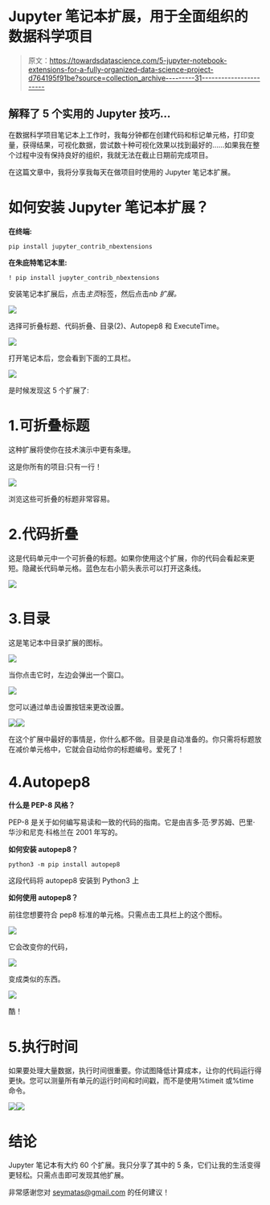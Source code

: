 # Jupyter 笔记本扩展，用于全面组织的数据科学项目

> 原文：<https://towardsdatascience.com/5-jupyter-notebook-extensions-for-a-fully-organized-data-science-project-d764195f91be?source=collection_archive---------31----------------------->

## 解释了 5 个实用的 Jupyter 技巧…

在数据科学项目笔记本上工作时，我每分钟都在创建代码和标记单元格，打印变量，获得结果，可视化数据，尝试数十种可视化效果以找到最好的……如果我在整个过程中没有保持良好的组织，我就无法在截止日期前完成项目。

在这篇文章中，我将分享我每天在做项目时使用的 Jupyter 笔记本扩展。

# 如何安装 Jupyter 笔记本扩展？

**在终端:**

```
pip install jupyter_contrib_nbextensions
```

**在朱庇特笔记本里:**

```
! pip install jupyter_contrib_nbextensions
```

安装笔记本扩展后，点击*主页*标签，然后点击*nb 扩展。*

![](img/c30a05a5c2099ee6c62f7ef68403e2fc.png)

选择可折叠标题、代码折叠、目录(2)、Autopep8 和 ExecuteTime。

![](img/1e15064b740c48f1b0c645413bbacf7a.png)

打开笔记本后，您会看到下面的工具栏。

![](img/83bd4904f90ca63bc61c1aaeba178123.png)

是时候发现这 5 个扩展了:

# 1.可折叠标题

这种扩展将使你在技术演示中更有条理。

这是你所有的项目:只有一行！

![](img/e16dceb2a92d8afc97550c8e61a61b2f.png)

浏览这些可折叠的标题非常容易。

# 2.代码折叠

这是代码单元中一个可折叠的标题。如果你使用这个扩展，你的代码会看起来更短。隐藏长代码单元格。蓝色左右小箭头表示可以打开这条线。

![](img/12b3afc04004964da464256cfdfffdb2.png)

# 3.目录

这是笔记本中目录扩展的图标。

![](img/fefc9e19cc709207d3544c6ce5c9dfab.png)

当你点击它时，左边会弹出一个窗口。

![](img/862145abd259bbc7aba93b5717242799.png)

您可以通过单击设置按钮来更改设置。

![](img/fa659a76f18b0ecbbd83a08325a3eed9.png)![](img/e4438283fb1579ba63bb20bcc8e270c7.png)

在这个扩展中最好的事情是，你什么都不做。目录是自动准备的。你只需将标题放在减价单元格中，它就会自动给你的标题编号。爱死了！

# 4.Autopep8

**什么是 PEP-8 风格？**

PEP-8 是关于如何编写易读和一致的代码的指南。它是由吉多·范·罗苏姆、巴里·华沙和尼克·科格兰在 2001 年写的。

**如何安装 autopep8？**

```
python3 -m pip install autopep8
```

这段代码将 autopep8 安装到 Python3 上

**如何使用 autopep8？**

前往您想要符合 pep8 标准的单元格。只需点击工具栏上的这个图标。

![](img/320dec2f1ff485da13d7113a9597476e.png)

它会改变你的代码，

![](img/3b43e8b704b2dc0029766daf2538f1cf.png)

变成类似的东西。

![](img/191c62f2d9444a070746d971744b5f02.png)

酷！

# 5.执行时间

如果要处理大量数据，执行时间很重要。你试图降低计算成本，让你的代码运行得更快。您可以测量所有单元的运行时间和时间戳，而不是使用%timeit 或%time 命令。

![](img/2252f8ad8c9df943c824c6fe707248a3.png)![](img/1b0bc66aada8352cb709d9d823dd9414.png)

# 结论

Jupyter 笔记本有大约 60 个扩展。我只分享了其中的 5 条，它们让我的生活变得更轻松。只需点击即可发现其他扩展。

非常感谢您对 seymatas@gmail.com 的任何建议！